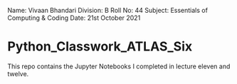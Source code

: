 Name: Vivaan Bhandari
Division: B
Roll No: 44
Subject: Essentials of Computing & Coding
Date: 21st October 2021
# Python_Classwork_ATLAS_Six
This repo contains the Jupyter Notebooks I completed in lecture eleven and twelve.
